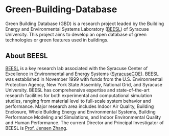# Green-Building-Database
Green Building Database (GBD) is a research project leaded by the Building Energy and Environmental Systems Laboratory ([BEESL](http://beesl.syr.edu)) of Syracuse University. This project aims to develop an open database of green technologies or green features used in buildings. 

## About BEESL
[BEESL](http://beesl.syr.edu) is a key research lab associated with the Syracuse Center of Excellence in Environmental and Energy Systems ([SyracuseCOE](http://syracusecoe.syr.edu/)). BEESL was established in November 1999 with funds from the U.S. Environmental Protection Agency, New York State Assembly, National Grid, and Syracuse University. BEESL has comprehensive expertise and state-of-the-art research facilities for both experimental and computational simulation studies, ranging from material level to full-scale system behavior and performance. Major research area includes Indoor Air Quality, Building Enclosure, Whole Building Energy and Environmental Systems, Building Performance Modeling and Simulations, and Indoor Environmental Quality and Human Performance. The current Director and Principal Investigator of BEESL is [Prof. Jensen Zhang](http://eng-cs.syr.edu/our-departments/mechanical-and-aerospace-engineering/people/?peopleid=3324).
